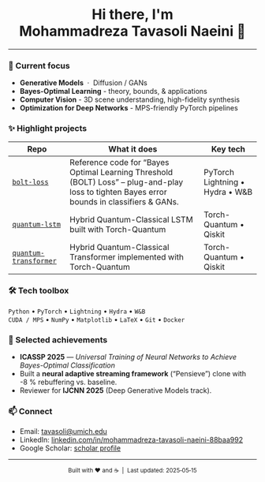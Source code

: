 <!-- Profile README for Mohammadreza Tavasoli Naeini -->

<h1 align="center">
  Hi there, I'm Mohammadreza&nbsp;Tavasoli&nbsp;Naeini&nbsp;👋
</h1>

---

### 🔬 Current focus
- **Generative Models** &nbsp;·&nbsp; Diffusion / GANs &nbsp;
- **Bayes-Optimal Learning** - theory, bounds, & applications  
- **Computer Vision** - 3D scene understanding, high-fidelity synthesis  
- **Optimization for Deep Networks** - MPS-friendly PyTorch pipelines  

### ✨ Highlight projects
| Repo | What it does | Key tech |
|------|--------------|----------|
| [`bolt-loss`](https://github.com/MohammadrezaTavasoli/bolt-loss) | Reference code for “Bayes Optimal Learning Threshold (BOLT) Loss” – plug-and-play loss to tighten Bayes error bounds in classifiers & GANs. | PyTorch Lightning • Hydra • W&B |
| [`quantum-lstm`](https://github.com/MohammadrezaTavasoli/Quantum-LSTM/tree/master/examples/quantum_lstm) | Hybrid Quantum-Classical LSTM built with Torch-Quantum | Torch-Quantum • Qiskit |
| [`quantum-transformer`](https://github.com/MohammadrezaTavasoli/Quantum-Transformer) | Hybrid Quantum-Classical Transformer implemented with Torch-Quantum| Torch-Quantum • Qiskit |


### 🛠 Tech toolbox
`Python` • `PyTorch` • `Lightning` • `Hydra` • `W&B`  
`CUDA / MPS` • `NumPy` • `Matplotlib` • `LaTeX` • `Git` • `Docker`

### 🚀 Selected achievements
- **ICASSP 2025** — _Universal Training of Neural Networks to Achieve Bayes-Optimal Classification_  
- Built a **neural adaptive streaming framework** (“Pensieve”) clone with -8 % rebuffering vs. baseline.  
- Reviewer for **IJCNN 2025** (Deep Generative Models track).

### 📫 Connect
- Email: tavasoli@umich.edu
- LinkedIn: [linkedin.com/in/mohammadreza-tavasoli-naeini-88baa992](https://www.linkedin.com/in/mohammadreza-tavasoli-naeini-88baa992/)
- Google Scholar: [scholar profile](https://scholar.google.com/](https://scholar.google.ca/citations?user=b4frolwAAAAJ&hl=en))

---

<p align="center">
  <sub>Built with ❤️ and ☕ &nbsp;|&nbsp; Last updated: 2025‑05‑15</sub>
</p>
